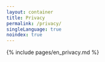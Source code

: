 ```yaml
---
layout: container
title: Privacy
permalink: /privacy/
singleLanguage: true
noindex: true
---
```

{% include pages/en_privacy.md %}
